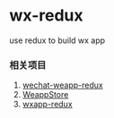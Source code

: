 # wx-redux
use redux to build wx app

### 相关项目

1. [wechat-weapp-redux](https://github.com/charleyw/wechat-weapp-redux)
2. [WeappStore](https://github.com/paraself/WeappStore)
3. [wxapp-redux](https://github.com/rabbitlive/wxapp-redux)
